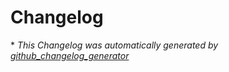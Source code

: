 # Changelog



\* *This Changelog was automatically generated by [github_changelog_generator](https://github.com/github-changelog-generator/github-changelog-generator)*